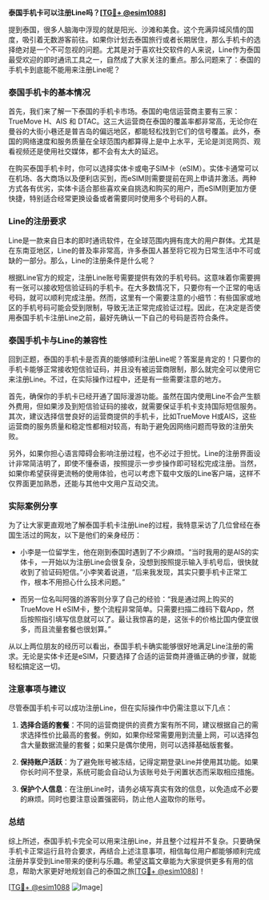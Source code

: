 **泰国手机卡可以注册Line吗？[[TG💪+ @esim1088](https://t.me/s/esim1088)]**

提到泰国，很多人脑海中浮现的就是阳光、沙滩和美食。这个充满异域风情的国度，吸引着无数游客前往。如果你计划去泰国旅行或者长期居住，那么手机卡的选择绝对是一个不可忽视的问题。尤其是对于喜欢社交软件的人来说，Line作为泰国最受欢迎的即时通讯工具之一，自然成了大家关注的重点。那么问题来了：泰国的手机卡到底能不能用来注册Line呢？

### 泰国手机卡的基本情况

首先，我们来了解一下泰国的手机卡市场。泰国的电信运营商主要有三家：TrueMove H、AIS 和 DTAC。这三大运营商在泰国的覆盖率都非常高，无论你在曼谷的大街小巷还是普吉岛的偏远地区，都能轻松找到它们的信号覆盖。此外，泰国的网络速度和服务质量在全球范围内都算得上是中上水平，无论是浏览网页、观看视频还是使用社交媒体，都不会有太大的延迟。

在购买泰国手机卡时，你可以选择实体卡或电子SIM卡（eSIM）。实体卡通常可以在机场、各大商场以及便利店买到，而eSIM则需要提前在网上申请并激活。两种方式各有优劣，实体卡适合那些喜欢亲自挑选和购买的用户，而eSIM则更加方便快捷，特别适合经常更换设备或者需要同时使用多个号码的人群。

### Line的注册要求

Line是一款来自日本的即时通讯软件，在全球范围内拥有庞大的用户群体。尤其是在东南亚地区，Line的普及率非常高，许多泰国人甚至将它视为日常生活中不可或缺的一部分。那么，Line的注册条件是什么呢？

根据Line官方的规定，注册Line账号需要提供有效的手机号码。这意味着你需要拥有一张可以接收短信验证码的手机卡。在大多数情况下，只要你有一个正常的电话号码，就可以顺利完成注册。然而，这里有一个需要注意的小细节：有些国家或地区的手机号码可能会受到限制，导致无法正常完成验证过程。因此，在决定是否使用泰国手机卡注册Line之前，最好先确认一下自己的号码是否符合条件。

### 泰国手机卡与Line的兼容性

回到正题，泰国的手机卡是否真的能够顺利注册Line呢？答案是肯定的！只要你的手机卡能够正常接收短信验证码，并且没有被运营商限制，那么就完全可以使用它来注册Line。不过，在实际操作过程中，还是有一些需要注意的地方。

首先，确保你的手机卡已经开通了国际漫游功能。虽然在国内使用Line不会产生额外费用，但如果涉及到短信验证码的接收，就需要保证手机卡支持国际短信服务。其次，建议选择信誉良好的运营商提供的手机卡，比如TrueMove H或AIS，这些运营商的服务质量和稳定性都相对较高，有助于避免因网络问题而导致的注册失败。

另外，如果你担心语言障碍会影响注册过程，也不必过于担忧。Line的注册界面设计非常简洁明了，即使不懂泰语，按照提示一步步操作即可轻松完成注册。当然，如果你希望获得更流畅的使用体验，也可以考虑下载中文版的Line客户端，这样不仅界面更加熟悉，还能与其他中文用户互动交流。

### 实际案例分享

为了让大家更直观地了解泰国手机卡注册Line的过程，我特意采访了几位曾经在泰国生活过的网友，以下是他们的亲身经历：

- 小李是一位留学生，他在刚到泰国时遇到了不少麻烦。“当时我用的是AIS的实体卡，一开始以为注册Line会很复杂，没想到按照提示输入手机号后，很快就收到了验证码短信。”小李笑着说道，“后来我发现，其实只要手机卡正常工作，根本不用担心什么技术问题。”

- 而另一位名叫阿强的游客则分享了自己的经验：“我是通过网上购买的TrueMove H eSIM卡，整个流程非常简单。只需要扫描二维码下载App，然后按照指引填写信息就可以了。最让我惊喜的是，这张卡的价格比国内便宜很多，而且流量套餐也很划算。”

从以上两位朋友的经历可以看出，泰国手机卡确实能够很好地满足Line注册的需求。无论是实体卡还是eSIM，只要选择了合适的运营商并遵循正确的步骤，就能轻松搞定这一切。

### 注意事项与建议

尽管泰国手机卡可以成功注册Line，但在实际操作中仍需注意以下几点：

1. **选择合适的套餐**：不同的运营商提供的资费方案有所不同，建议根据自己的需求选择性价比最高的套餐。例如，如果你经常需要用到流量上网，可以选择包含大量数据流量的套餐；如果只是偶尔使用，则可以选择基础版套餐。

2. **保持账户活跃**：为了避免账号被冻结，记得定期登录Line并使用其功能。如果你长时间不登录，系统可能会自动认为该账号处于闲置状态而采取相应措施。

3. **保护个人信息**：在注册Line时，请务必填写真实有效的信息，以免造成不必要的麻烦。同时也要注意设置强密码，防止他人盗取你的账号。

### 总结

综上所述，泰国手机卡完全可以用来注册Line，并且整个过程并不复杂。只要确保手机卡正常运行且符合要求，再结合上述注意事项，相信每位用户都能够顺利完成注册并享受到Line带来的便利与乐趣。希望这篇文章能为大家提供更多有用的信息，帮助大家更好地规划自己的泰国之旅[[TG💪+ @esim1088](https://t.me/s/esim1088)]！

[[TG💪+ @esim1088](https://t.me/s/esim1088) ![Image](https://i.postimg.cc/4NQfJmqS/Snipaste-2025-05-13-00-14-12.png)]